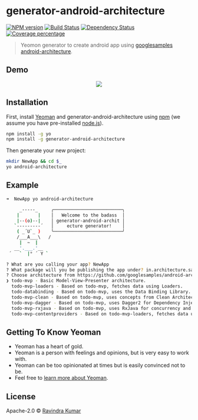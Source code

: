 # generator-android-architecture
[![NPM version][npm-image]][npm-url] [![Build Status][travis-image]][travis-url] [![Dependency Status][daviddm-image]][daviddm-url] [![Coverage percentage][coveralls-image]][coveralls-url]
> Yeomon generator to create android app using [googlesamples android-architecture](https://github.com/googlesamples/android-architecture).

## Demo

<p align="center">
  <img src="http://g.recordit.co/Yly1XY0f2n.gif">
</p>

## Installation

First, install [Yeoman](http://yeoman.io) and generator-android-architecture using [npm](https://www.npmjs.com/) (we assume you have pre-installed [node.js](https://nodejs.org/)).

```bash
npm install -g yo
npm install -g generator-android-architecture
```

Then generate your new project:

```bash
mkdir NewApp && cd $_
yo android-architecture
```

## Example
```bash
➜  NewApp yo android-architecture

     _-----_     ╭──────────────────────────╮
    |       |    │   Welcome to the badass  │
    |--(o)--|    │ generator-android-archit │
   `---------´   │     ecture generator!    │
    ( _´U`_ )    ╰──────────────────────────╯
    /___A___\   /
     |  ~  |
   __'.___.'__
 ´   `  |° ´ Y `

? What are you calling your app? NewApp
? What package will you be publishing the app under? in.architecture.sample
? Choose architecture from https://github.com/googlesamples/android-architecture? (Use arrow keys)
❯ todo-mvp - Basic Model-View-Presenter architecture.
  todo-mvp-loaders - Based on todo-mvp, fetches data using Loaders.
  todo-databinding - Based on todo-mvp, uses the Data Binding Library.
  todo-mvp-clean - Based on todo-mvp, uses concepts from Clean Architecture.
  todo-mvp-dagger - Based on todo-mvp, uses Dagger2 for Dependency Injection.
  todo-mvp-rxjava - Based on todo-mvp, uses RxJava for concurrency and data layer abstraction.
  todo-mvp-contentproviders - Based on todo-mvp-loaders, fetches data using Loaders and uses Content Providers.
```

## Getting To Know Yeoman

 * Yeoman has a heart of gold.
 * Yeoman is a person with feelings and opinions, but is very easy to work with.
 * Yeoman can be too opinionated at times but is easily convinced not to be.
 * Feel free to [learn more about Yeoman](http://yeoman.io/).

## License

Apache-2.0 © [Ravindra Kumar](https://github.com/ravidsrk/)


[npm-image]: https://badge.fury.io/js/generator-android-architecture.svg
[npm-url]: https://npmjs.org/package/generator-android-architecture
[travis-image]: https://travis-ci.org/ravidsrk/generator-android-architecture.svg?branch=master
[travis-url]: https://travis-ci.org/ravidsrk/generator-android-architecture
[daviddm-image]: https://david-dm.org/ravidsrk/generator-android-architecture.svg?theme=shields.io
[daviddm-url]: https://david-dm.org/ravidsrk/generator-android-architecture
[coveralls-image]: https://coveralls.io/repos/ravidsrk/generator-android-architecture/badge.svg
[coveralls-url]: https://coveralls.io/r/ravidsrk/generator-android-architecture
